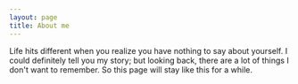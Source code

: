 ```yaml
---
layout: page
title: About me
---
```


Life hits different when you realize you have nothing to say about yourself.
I could definitely tell you my story; but looking back, there are a lot of things I don't want to remember.
So this page will stay like this for a while.
